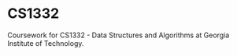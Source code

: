 # CS1332
Coursework for CS1332 - Data Structures and Algorithms at Georgia Institute of Technology.
